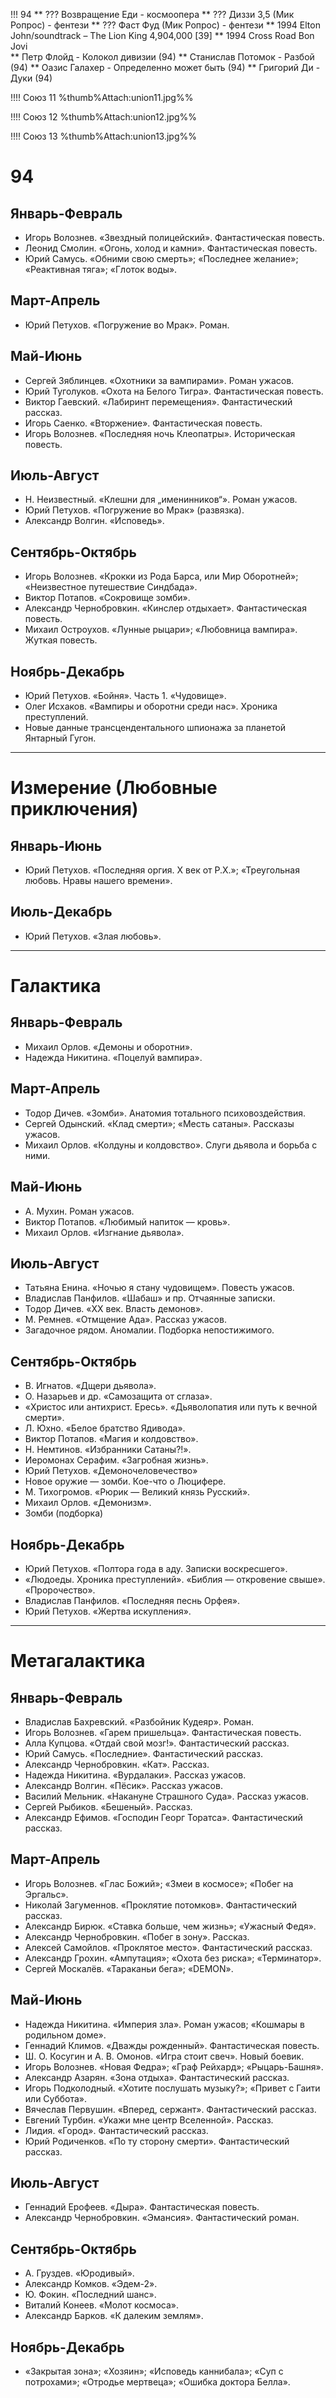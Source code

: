 !!!  94
** ??? Возвращение Еди - космоопера
** ??? Диззи 3,5 (Мик Ропрос) - фентези
** ??? Фаст Фуд (Мик Ропрос) - фентези
** 1994	Elton John/soundtrack	–	The Lion King	4,904,000	[39]
** 1994	Cross Road	Bon Jovi	
** Петр Флойд - Колокол дивизии (94)
** Станислав Потомок - Разбой (94)
** Оазис Галахер - Определенно может быть (94)
** Григорий Ди - Дуки (94)

!!!! Союз 11
%thumb%Attach:union11.jpg%%

!!!! Союз 12
%thumb%Attach:union12.jpg%%

!!!! Союз 13
%thumb%Attach:union13.jpg%%

# 94
## Январь-Февраль	
*   Игорь Волознев. «Звездный полицейский». Фантастическая повесть.
*   Леонид Смолин. «Огонь, холод и камни». Фантастическая повесть.
*   Юрий Самусь. «Обними свою смерть»; «Последнее желание»; «Реактивная тяга»; «Глоток воды».
	
## Март-Апрель	
*   Юрий Петухов. «Погружение во Мрак». Роман.


## Май-Июнь	
*   Сергей Зяблинцев. «Охотники за вампирами». Роман ужасов.
*   Юрий Туголуков. «Охота на Белого Тигра». Фантастическая повесть.
*   Виктор Гаевский. «Лабиринт перемещения». Фантастический рассказ.
*   Игорь Саенко. «Вторжение». Фантастическая повесть.
*   Игорь Волознев. «Последняя ночь Клеопатры». Историческая повесть.
	
## Июль-Август	
*   Н. Неизвестный. «Клешни для „именинников“». Роман ужасов.
*   Юрий Петухов. «Погружение во Мрак» (развязка).
*   Александр Волгин. «Исповедь».

	
## Сентябрь-Октябрь	
*   Игорь Волознев. «Крокки из Рода Барса, или Мир Оборотней»; «Неизвестное путешествие Синдбада».
*   Виктор Потапов. «Сокровище зомби».
*   Александр Чернобровкин. «Кинслер отдыхает». Фантастическая повесть.
*   Михаил Остроухов. «Лунные рыцари»; «Любовница вампира». Жуткая повесть.
	
## Ноябрь-Декабрь	
*   Юрий Петухов. «Бойня». Часть 1. «Чудовище».
*   Олег Исхаков. «Вампиры и оборотни среди нас». Хроника преступлений.
*   Новые данные трансцендентального шпионажа за планетой Янтарный Гугон.

----

# Измерение (Любовные приключения)

## Январь-Июнь	
*   Юрий Петухов. «Последняя оргия. X век от Р.Х.»; «Треугольная любовь. Нравы нашего времени».

## Июль-Декабрь	
*   Юрий Петухов. «Злая любовь».

----

# Галактика
## Январь-Февраль	
*   Михаил Орлов. «Демоны и оборотни».
*   Надежда Никитина. «Поцелуй вампира».
	
## Март-Апрель
*   Тодор Дичев. «Зомби». Анатомия тотального психовоздействия.
*   Сергей Одынский. «Клад смерти»; «Месть сатаны». Рассказы ужасов.
*   Михаил Орлов. «Колдуны и колдовство». Слуги дьявола и борьба с ними.
	
## Май-Июнь
*   А. Мухин. Роман ужасов.
*   Виктор Потапов. «Любимый напиток — кровь».
*   Михаил Орлов. «Изгнание дьявола».

## Июль-Август	
*   Татьяна Енина. «Ночью я стану чудовищем». Повесть ужасов.
*   Владислав Панфилов. «Шабаш» и пр. Отчаянные записки.
*   Тодор Дичев. «ХХ век. Власть демонов».
*   М. Ремнев. «Отмщение Ада». Рассказ ужасов.
*   Загадочное рядом. Аномалии. Подборка непостижимого.
	
## Сентябрь-Октябрь	
*   В. Игнатов. «Дщери дьявола».
*   О. Назарьев и др. «Самозащита от сглаза».
*   «Христос или антихрист. Ересь». «Дьяволопатия или путь к вечной смерти».
*   Л. Юхно. «Белое братство Ядивода».
*   Виктор Потапов. «Магия и колдовство».
*   Н. Немтинов. «Избранники Сатаны?!».
*   Иеромонах Серафим. «Загробная жизнь».
*   Юрий Петухов. «Демоночеловечество»
*   Новое оружие — зомби. Кое-что о Люцифере.
*   М. Тихогромов. «Рюрик — Великий князь Русский».
*   Михаил Орлов. «Демонизм».
*   Зомби (подборка)
	
## Ноябрь-Декабрь	
*   Юрий Петухов. «Полтора года в аду. Записки воскресшего».
*   «Людоеды. Хроника преступлений». «Библия — откровение свыше». «Пророчество».
*   Владислав Панфилов. «Последняя песнь Орфея».
*   Юрий Петухов. «Жертва искупления».

----

# Метагалактика
## Январь-Февраль	
*   Владислав Бахревский. «Разбойник Кудеяр». Роман.
*   Игорь Волознев. «Гарем пришельца». Фантастическая повесть.
*   Алла Купцова. «Отдай свой мозг!». Фантастический рассказ.
*   Юрий Самусь. «Последние». Фантастический рассказ.
*   Александр Чернобровкин. «Кат». Рассказ.
*   Надежда Никитина. «Вурдалаки». Рассказ ужасов.
*   Александр Волгин. «Пёсик». Рассказ ужасов.
*   Василий Мельник. «Накануне Страшного Суда». Рассказ ужасов.
*   Сергей Рыбиков. «Бешеный». Рассказ.
*   Александр Ефимов. «Господин Георг Торатса». Фантастический рассказ.
	
## Март-Апрель	
*   Игорь Волознев. «Глас Божий»; «Змеи в космосе»; «Побег на Эргальс».
*   Николай Загуменнов. «Проклятие потомков». Фантастический рассказ.
*   Александр Бирюк. «Ставка больше, чем жизнь»; «Ужасный Федя».
*   Александр Чернобровкин. «Побег в зону». Рассказ.
*   Алексей Самойлов. «Проклятое место». Фантастический рассказ.
*   Александр Грохин. «Ампутация»; «Охота без риска»; «Терминатор».
*   Сергей Москалёв. «Тараканьи бега»; «DEMON».
	
## Май-Июнь
*   Надежда Никитина. «Империя зла». Роман ужасов; «Кошмары в родильном доме».
*   Геннадий Климов. «Дважды рожденный». Фантастическая повесть.
*   Ш. О. Косугин и А. В. Омонов. «Игра стоит свеч». Новый боевик.
*   Игорь Волознев. «Новая Федра»; «Граф Рейхард»; «Рыцарь-Башня».
*   Александр Азарян. «Зона отдыха». Фантастический рассказ.
*   Игорь Подколодный. «Хотите послушать музыку?»; «Привет с Гаити или Суббота».
*   Вячеслав Первушин. «Вперед, сержант». Фантастический рассказ.
*   Евгений Турбин. «Укажи мне центр Вселенной». Рассказ.
*   Лидия. «Город». Фантастический рассказ.
*   Юрий Родиченков. «По ту сторону смерти». Фантастический рассказ.

## Июль-Август	
*   Геннадий Ерофеев. «Дыра». Фантастическая повесть.
*   Александр Чернобровкин. «Эмансия». Фантастический роман.
	
## Сентябрь-Октябрь	
*   А. Груздев. «Юродивый».
*   Александр Комков. «Эдем-2».
*   Ю. Фокин. «Последний шанс».
*   Виталий Конеев. «Молот космоса».
*   Александр Барков. «К далеким землям».
	
## Ноябрь-Декабрь	
*   «Закрытая зона»; «Хозяин»; «Исповедь каннибала»; «Суп с потрохами»; «Отродье мертвеца»; «Ошибка доктора Белла».
